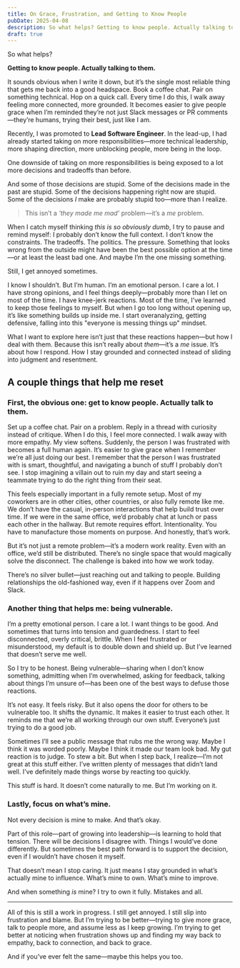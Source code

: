 ```yaml
---
title: On Grace, Frustration, and Getting to Know People
pubDate: 2025-04-08
description: So what helps? Getting to know people. Actually talking to them. It sounds obvious when I write it down, but it’s the single most reliable thing that gets me back into a good headspace. Book a coffee chat. Pair on something technical. Hop on a quick call. Every time I do this, I walk away feeling more connected, more grounded. It becomes easier to give people grace when I’m reminded they’re not just Slack messages or PR comments—they’re humans, trying their best, just like I am.
draft: true
---
```


So what helps?

**Getting to know people. Actually talking to them.**

It sounds obvious when I write it down, but it’s the single most reliable thing that gets me back into a good headspace. Book a coffee chat. Pair on something technical. Hop on a quick call. Every time I do this, I walk away feeling more connected, more grounded. It becomes easier to give people grace when I’m reminded they’re not just Slack messages or PR comments—they’re humans, trying their best, just like I am.

Recently, I was promoted to **Lead Software Engineer**. In the lead-up, I had already started taking on more responsibilities—more technical leadership, more shaping direction, more unblocking people, more being in the loop.

One downside of taking on more responsibilities is being exposed to a lot more decisions and tradeoffs than before.

And some of those decisions are stupid. Some of the decisions made in the past are stupid. Some of the decisions happening right now are stupid. Some of the decisions _I_ make are probably stupid too—more than I realize.

> This isn’t a _‘they made me mad’_ problem—it’s a _me_ problem.

When I catch myself thinking _this is so obviously dumb_, I try to pause and remind myself: I probably don’t know the full context. I don’t know the constraints. The tradeoffs. The politics. The pressure. Something that looks wrong from the outside might have been the best possible option at the time—or at least the least bad one. And maybe I’m the one missing something.

Still, I get annoyed sometimes.

I know I shouldn’t. But I’m human. I’m an emotional person. I care a lot. I have strong opinions, and I feel things deeply—probably more than I let on most of the time. I have knee-jerk reactions. Most of the time, I’ve learned to keep those feelings to myself. But when I go too long without opening up, it’s like something builds up inside me. I start overanalyzing, getting defensive, falling into this "everyone is messing things up" mindset.

What I want to explore here isn’t just that these reactions happen—but how I deal with them. Because this isn’t really about _them_—it’s a _me_ issue. It’s about how I respond. How I stay grounded and connected instead of sliding into judgment and resentment.

## A couple things that help me reset

### First, the obvious one: get to know people. Actually talk to them.

Set up a coffee chat. Pair on a problem. Reply in a thread with curiosity instead of critique. When I do this, I feel more connected. I walk away with more empathy. My view softens. Suddenly, the person I was frustrated with becomes a full human again. It’s easier to give grace when I remember we’re all just doing our best. I remember that the person I was frustrated with is smart, thoughtful, and navigating a bunch of stuff I probably don’t see. I stop imagining a villain out to ruin my day and start seeing a teammate trying to do the right thing from their seat.

This feels especially important in a fully remote setup. Most of my coworkers are in other cities, other countries, or also fully remote like me. We don’t have the casual, in-person interactions that help build trust over time. If we were in the same office, we’d probably chat at lunch or pass each other in the hallway. But remote requires effort. Intentionality. You have to manufacture those moments on purpose. And honestly, that’s work.

But it’s not just a remote problem—it’s a modern work reality. Even with an office, we’d still be distributed. There’s no single space that would magically solve the disconnect. The challenge is baked into how we work today.

There’s no silver bullet—just reaching out and talking to people. Building relationships the old-fashioned way, even if it happens over Zoom and Slack.

### Another thing that helps me: being vulnerable.

I’m a pretty emotional person. I care a lot. I want things to be good. And sometimes that turns into tension and guardedness. I start to feel disconnected, overly critical, brittle. When I feel frustrated or misunderstood, my default is to double down and shield up. But I’ve learned that doesn’t serve me well.

So I try to be honest. Being vulnerable—sharing when I don’t know something, admitting when I’m overwhelmed, asking for feedback, talking about things I’m unsure of—has been one of the best ways to defuse those reactions.

It’s not easy. It feels risky. But it also opens the door for others to be vulnerable too. It shifts the dynamic. It makes it easier to trust each other. It reminds me that we’re all working through our own stuff. Everyone’s just trying to do a good job.

Sometimes I’ll see a public message that rubs me the wrong way. Maybe I think it was worded poorly. Maybe I think it made our team look bad. My gut reaction is to judge. To stew a bit. But when I step back, I realize—I’m not great at this stuff either. I’ve written plenty of messages that didn’t land well. I’ve definitely made things worse by reacting too quickly.

This stuff is hard. It doesn’t come naturally to me. But I’m working on it.

### Lastly, focus on what’s mine.

Not every decision is mine to make. And that’s okay.

Part of this role—part of growing into leadership—is learning to hold that tension. There will be decisions I disagree with. Things I would’ve done differently. But sometimes the best path forward is to support the decision, even if I wouldn’t have chosen it myself.

That doesn’t mean I stop caring. It just means I stay grounded in what’s actually mine to influence. What’s mine to own. What’s mine to improve.

And when something _is_ mine? I try to own it fully. Mistakes and all.

---

All of this is still a work in progress. I still get annoyed. I still slip into frustration and blame. But I’m trying to be better—trying to give more grace, talk to people more, and assume less as I keep growing. I’m trying to get better at noticing when frustration shows up and finding my way back to empathy, back to connection, and back to grace.

And if you’ve ever felt the same—maybe this helps you too.
